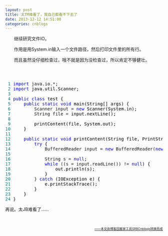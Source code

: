 ```yaml
---
layout: post
title: 太TM难看了，我自己都看不下去了
date: 2013-12-12 14:51:00
categories: cnblogs
---
```


<p>　　继续研究文件IO。</p>
<p>　　作用是用System.in输入一个文件路径，然后打印文件里的所有行。</p>
<p>　　而且虽然没仔细检查过，哦不就是因为没检查过，所以肯定不够健壮。</p>
<p>&nbsp;</p>
<div class="cnblogs_code" onclick="cnblogs_code_show('9ad82b78-e22f-4df7-b529-ef91ba82c9ad')"><img id="code_img_closed_9ad82b78-e22f-4df7-b529-ef91ba82c9ad" class="code_img_closed" src="http://images.cnblogs.com/OutliningIndicators/ContractedBlock.gif" alt="" /><img id="code_img_opened_9ad82b78-e22f-4df7-b529-ef91ba82c9ad" class="code_img_opened" style="display: none;" onclick="cnblogs_code_hide('9ad82b78-e22f-4df7-b529-ef91ba82c9ad',event)" src="http://images.cnblogs.com/OutliningIndicators/ExpandedBlockStart.gif" alt="" />
<div id="cnblogs_code_open_9ad82b78-e22f-4df7-b529-ef91ba82c9ad" class="cnblogs_code_hide">
<pre><span style="color: #008080;"> 1</span> <span style="color: #0000ff;">import</span> java.io.*<span style="color: #000000;">;
</span><span style="color: #008080;"> 2</span> <span style="color: #0000ff;">import</span><span style="color: #000000;"> java.util.Scanner;
</span><span style="color: #008080;"> 3</span> 
<span style="color: #008080;"> 4</span> <span style="color: #0000ff;">public</span> <span style="color: #0000ff;">class</span><span style="color: #000000;"> test {
</span><span style="color: #008080;"> 5</span>     <span style="color: #0000ff;">public</span> <span style="color: #0000ff;">static</span> <span style="color: #0000ff;">void</span><span style="color: #000000;"> main(String[] args) {
</span><span style="color: #008080;"> 6</span>         Scanner input = <span style="color: #0000ff;">new</span><span style="color: #000000;"> Scanner(System.in);
</span><span style="color: #008080;"> 7</span>         String file =<span style="color: #000000;"> input.nextLine();
</span><span style="color: #008080;"> 8</span>         
<span style="color: #008080;"> 9</span> <span style="color: #000000;">        printContent(file, System.out);
</span><span style="color: #008080;">10</span> <span style="color: #000000;">    }
</span><span style="color: #008080;">11</span>     
<span style="color: #008080;">12</span>     <span style="color: #0000ff;">public</span> <span style="color: #0000ff;">static</span> <span style="color: #0000ff;">void</span><span style="color: #000000;"> printContent(String file, PrintStream out) {
</span><span style="color: #008080;">13</span>         <span style="color: #0000ff;">try</span><span style="color: #000000;"> {
</span><span style="color: #008080;">14</span>             BufferedReader input = <span style="color: #0000ff;">new</span> BufferedReader(<span style="color: #0000ff;">new</span><span style="color: #000000;"> FileReader(file));
</span><span style="color: #008080;">15</span>             
<span style="color: #008080;">16</span>             String s = <span style="color: #0000ff;">null</span><span style="color: #000000;">;
</span><span style="color: #008080;">17</span>             <span style="color: #0000ff;">while</span> ((s = input.readLine()) != <span style="color: #0000ff;">null</span><span style="color: #000000;">) {
</span><span style="color: #008080;">18</span> <span style="color: #000000;">                out.println(s);
</span><span style="color: #008080;">19</span> <span style="color: #000000;">            }
</span><span style="color: #008080;">20</span>         } <span style="color: #0000ff;">catch</span><span style="color: #000000;"> (IOException e) {
</span><span style="color: #008080;">21</span> <span style="color: #000000;">            e.printStackTrace();
</span><span style="color: #008080;">22</span> <span style="color: #000000;">        }
</span><span style="color: #008080;">23</span> <span style="color: #000000;">    }
</span><span style="color: #008080;">24</span> }</pre>
</div>
<span class="cnblogs_code_collapse">再说。太JB难看了&hellip;&hellip;</span></div>
<p>&nbsp;</p>

<div align=right><a href="https://github.com/mlxy"><font size=1>——本文由博客园搬家工具SRBCnblogs转换而成</font></a></div>